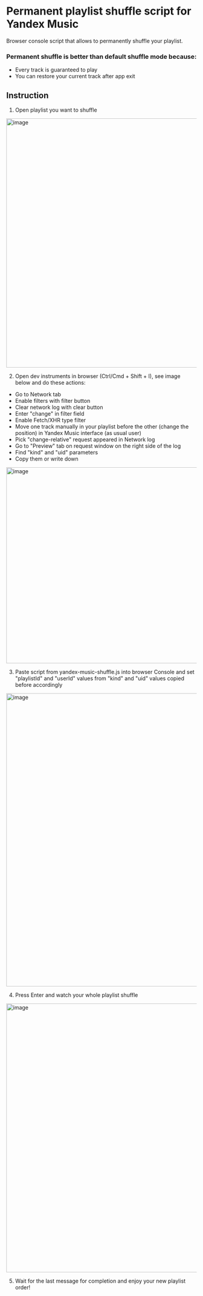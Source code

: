 # Permanent playlist shuffle script for Yandex Music

Browser console script that allows to permanently shuffle your playlist.
### Permanent shuffle is better than default shuffle mode because:
- Every track is guaranteed to play
- You can restore your current track after app exit

## Instruction

1) Open playlist you want to shuffle
<img width="920" height="657" alt="image" src="https://github.com/user-attachments/assets/ee520152-1495-4665-bebd-d200329d34f1" />

2) Open dev instruments in browser (Ctrl/Cmd + Shift + I), see image below and do these actions:
- Go to Network tab
- Enable filters with filter button 
- Clear network log with clear button
- Enter "change" in filter field
- Enable Fetch/XHR type filter
- Move one track manually in your playlist before the other (change the position) in Yandex Music interface (as usual user)
- Pick "change-relative" request appeared in Network log
- Go to "Preview" tab on request window on the right side of the log
- Find "kind" and "uid" parameters
- Copy them or write down

<img width="1172" height="517" alt="image" src="https://github.com/user-attachments/assets/962d9ce6-4682-4982-8896-0b8f2916f00f" />

3) Paste script from yandex-music-shuffle.js into browser Console and set "playlistId" and "userId" values from "kind" and "uid" values copied before accordingly
<img width="1165" height="773" alt="image" src="https://github.com/user-attachments/assets/483d49fc-f8b7-433f-99f3-6e5c738533e3" />

4) Press Enter and watch your whole playlist shuffle
<img width="1151" height="709" alt="image" src="https://github.com/user-attachments/assets/c194231b-48e4-40df-aeee-cbaf0844326a" />

5) Wait for the last message for completion and enjoy your new playlist order!
